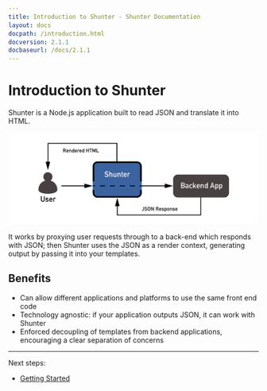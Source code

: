 ```yaml
---
title: Introduction to Shunter - Shunter Documentation
layout: docs
docpath: /introduction.html
docversion: 2.1.1
docbaseurl: /docs/2.1.1
---
```


Introduction to Shunter
=======================

Shunter is a Node.js application built to read JSON and translate it into HTML.

![Shunter as a proxy](/docs/2.1.1/diagram.png)

It works by proxying user requests through to a back-end which responds with JSON; then Shunter uses the JSON as a render context, generating output by passing it into your templates.


Benefits
--------

- Can allow different applications and platforms to use the same front end code
- Technology agnostic: if your application outputs JSON, it can work with Shunter
- Enforced decoupling of templates from backend applications, encouraging a clear separation of concerns


---

Next steps:

- [Getting Started](getting-started.html)
